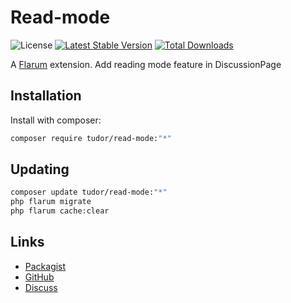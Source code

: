 # Read-mode

![License](https://img.shields.io/badge/license-0BSD-blue.svg) [![Latest Stable Version](https://img.shields.io/packagist/v/tudor/read-mode.svg)](https://packagist.org/packages/tudor/read-mode) [![Total Downloads](https://img.shields.io/packagist/dt/tudor/read-mode.svg)](https://packagist.org/packages/tudor/read-mode)

A [Flarum](http://flarum.org) extension. Add reading mode feature in DiscussionPage

## Installation

Install with composer:

```sh
composer require tudor/read-mode:"*"
```

## Updating

```sh
composer update tudor/read-mode:"*"
php flarum migrate
php flarum cache:clear
```

## Links

- [Packagist](https://packagist.org/packages/tudor/read-mode)
- [GitHub](https://github.com/tudor/read-mode)
- [Discuss](https://discuss.flarum.org/d/PUT_DISCUSS_SLUG_HERE)

